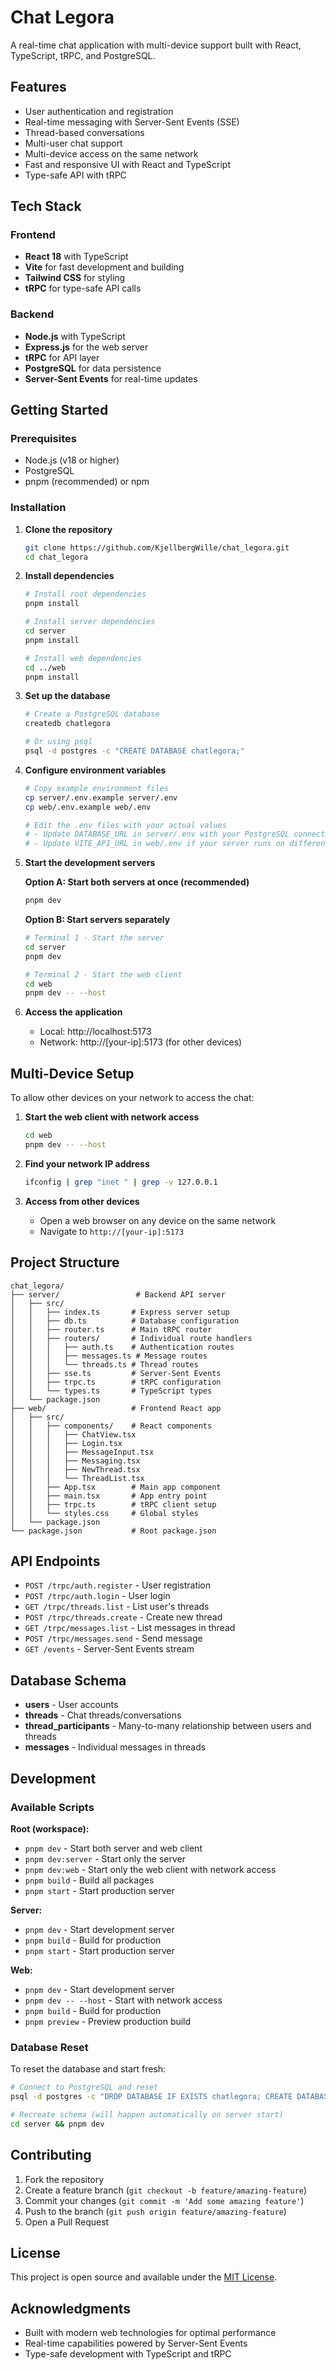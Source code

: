 # Chat Legora

A real-time chat application with multi-device support built with React, TypeScript, tRPC, and PostgreSQL.

## Features

- User authentication and registration
- Real-time messaging with Server-Sent Events (SSE)
- Thread-based conversations
- Multi-user chat support
- Multi-device access on the same network
- Fast and responsive UI with React and TypeScript
- Type-safe API with tRPC

## Tech Stack

### Frontend
- **React 18** with TypeScript
- **Vite** for fast development and building
- **Tailwind CSS** for styling
- **tRPC** for type-safe API calls

### Backend
- **Node.js** with TypeScript
- **Express.js** for the web server
- **tRPC** for API layer
- **PostgreSQL** for data persistence
- **Server-Sent Events** for real-time updates

## Getting Started

### Prerequisites

- Node.js (v18 or higher)
- PostgreSQL
- pnpm (recommended) or npm

### Installation

1. **Clone the repository**
   ```bash
   git clone https://github.com/KjellbergWille/chat_legora.git
   cd chat_legora
   ```

2. **Install dependencies**
   ```bash
   # Install root dependencies
   pnpm install
   
   # Install server dependencies
   cd server
   pnpm install
   
   # Install web dependencies
   cd ../web
   pnpm install
   ```

3. **Set up the database**
   ```bash
   # Create a PostgreSQL database
   createdb chatlegora
   
   # Or using psql
   psql -d postgres -c "CREATE DATABASE chatlegora;"
   ```

4. **Configure environment variables**
   ```bash
   # Copy example environment files
   cp server/.env.example server/.env
   cp web/.env.example web/.env
   
   # Edit the .env files with your actual values
   # - Update DATABASE_URL in server/.env with your PostgreSQL connection string
   # - Update VITE_API_URL in web/.env if your server runs on different port
   ```

5. **Start the development servers**
   
   **Option A: Start both servers at once (recommended)**
   ```bash
   pnpm dev
   ```
   
   **Option B: Start servers separately**
   ```bash
   # Terminal 1 - Start the server
   cd server
   pnpm dev
   
   # Terminal 2 - Start the web client
   cd web
   pnpm dev -- --host
   ```

6. **Access the application**
   - Local: http://localhost:5173
   - Network: http://[your-ip]:5173 (for other devices)

## Multi-Device Setup

To allow other devices on your network to access the chat:

1. **Start the web client with network access**
   ```bash
   cd web
   pnpm dev -- --host
   ```

2. **Find your network IP address**
   ```bash
   ifconfig | grep "inet " | grep -v 127.0.0.1
   ```

3. **Access from other devices**
   - Open a web browser on any device on the same network
   - Navigate to `http://[your-ip]:5173`

## Project Structure

```
chat_legora/
├── server/                 # Backend API server
│   ├── src/
│   │   ├── index.ts       # Express server setup
│   │   ├── db.ts          # Database configuration
│   │   ├── router.ts      # Main tRPC router
│   │   ├── routers/       # Individual route handlers
│   │   │   ├── auth.ts    # Authentication routes
│   │   │   ├── messages.ts # Message routes
│   │   │   └── threads.ts # Thread routes
│   │   ├── sse.ts         # Server-Sent Events
│   │   ├── trpc.ts        # tRPC configuration
│   │   └── types.ts       # TypeScript types
│   └── package.json
├── web/                   # Frontend React app
│   ├── src/
│   │   ├── components/    # React components
│   │   │   ├── ChatView.tsx
│   │   │   ├── Login.tsx
│   │   │   ├── MessageInput.tsx
│   │   │   ├── Messaging.tsx
│   │   │   ├── NewThread.tsx
│   │   │   └── ThreadList.tsx
│   │   ├── App.tsx        # Main app component
│   │   ├── main.tsx       # App entry point
│   │   ├── trpc.ts        # tRPC client setup
│   │   └── styles.css     # Global styles
│   └── package.json
└── package.json           # Root package.json
```

## API Endpoints

- `POST /trpc/auth.register` - User registration
- `POST /trpc/auth.login` - User login
- `GET /trpc/threads.list` - List user's threads
- `POST /trpc/threads.create` - Create new thread
- `GET /trpc/messages.list` - List messages in thread
- `POST /trpc/messages.send` - Send message
- `GET /events` - Server-Sent Events stream

## Database Schema

- **users** - User accounts
- **threads** - Chat threads/conversations
- **thread_participants** - Many-to-many relationship between users and threads
- **messages** - Individual messages in threads

## Development

### Available Scripts

**Root (workspace):**
- `pnpm dev` - Start both server and web client
- `pnpm dev:server` - Start only the server
- `pnpm dev:web` - Start only the web client with network access
- `pnpm build` - Build all packages
- `pnpm start` - Start production server

**Server:**
- `pnpm dev` - Start development server
- `pnpm build` - Build for production
- `pnpm start` - Start production server

**Web:**
- `pnpm dev` - Start development server
- `pnpm dev -- --host` - Start with network access
- `pnpm build` - Build for production
- `pnpm preview` - Preview production build

### Database Reset

To reset the database and start fresh:

```bash
# Connect to PostgreSQL and reset
psql -d postgres -c "DROP DATABASE IF EXISTS chatlegora; CREATE DATABASE chatlegora;"

# Recreate schema (will happen automatically on server start)
cd server && pnpm dev
```

## Contributing

1. Fork the repository
2. Create a feature branch (`git checkout -b feature/amazing-feature`)
3. Commit your changes (`git commit -m 'Add some amazing feature'`)
4. Push to the branch (`git push origin feature/amazing-feature`)
5. Open a Pull Request

## License

This project is open source and available under the [MIT License](LICENSE).

## Acknowledgments

- Built with modern web technologies for optimal performance
- Real-time capabilities powered by Server-Sent Events
- Type-safe development with TypeScript and tRPC
